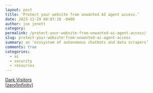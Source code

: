 ```yaml
---
layout: post
title: ‘Protect your website from unwanted AI agent access.’
date: 2023-12-29 08:07:10 -0400
author: joe jenett
category: 
permalink: /protect-your-website-from-unwanted-ai-agent-access/
slug: protect-your-website-from-unwanted-ai-agent-access
summary: an ‘ecosystem of autonomous chatbots and data scrapers’
comments: true
categories:
  - ai
  - security
  - resources
---
```


<a title="Dark Visitors - A list of known AI agents on the internet" href="https://darkvisitors.com/">Dark Visitors</a><br>[<a href="https://pinboard.in/u:zero1infinity">zero1infinity</a>]

<a href="https://brid.gy/publish/mastodon"></a>